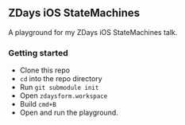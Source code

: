 ## ZDays iOS StateMachines

A playground for my ZDays iOS StateMachines talk.

### Getting started

* Clone this repo
* `cd` into the repo directory
* Run `git submodule init`
* Open `zdaysform.workspace`
* Build `cmd+B`
* Open and run the playground.
